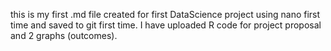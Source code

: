 this is my first .md file created for first DataScience project using 
nano first time and saved to git first time.
I have uploaded R code for project proposal and 2 graphs (outcomes).

